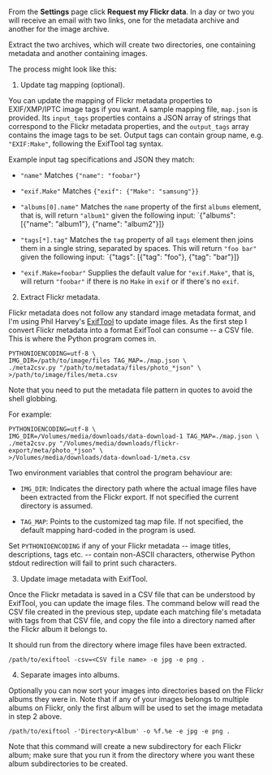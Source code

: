 From the **Settings** page click **Request my Flickr data**. In a day or two you
will receive an email with two links, one for the metadata archive and another for
the image archive.

Extract the two archives, which will create two directories, one containing metadata
and another containing images.


The process might look like this:

1. Update tag mapping (optional).

You can update the mapping of Flickr metadata properties to EXIF/XMP/IPTC image 
tags if you want. A sample mapping file, `map.json` is provided. Its `input_tags`
properties contains a JSON array of strings that correspond to the Flickr metadata
properties, and the `output_tags` array contains the image tags to be set. Output 
tags can contain group name, e.g. `"EXIF:Make"`, following the ExifTool tag syntax.

Example input tag specifications and JSON they match:

- `"name"`
   Matches `{"name": "foobar"}`

- `"exif.Make"`
   Matches `{"exif": {"Make": "samsung"}}`

- `"albums[0].name"`
   Matches the `name` property of the first `albums` element, that is, will return
   `"album1"` given the following input: 
   `{"albums": [{"name": "album1"}, {"name": "album2"}]}

- `"tags[*].tag"`
   Matches the `tag` property of all `tags` element then joins them in a single
   string, separated by spaces. This will return `"foo bar"` given the following input: 
   `{"tags": [{"tag": "foo"}, {"tag": "bar"}]}

- `"exif.Make=foobar"`
   Supplies the default value for `"exif.Make"`, that is, will return `"foobar"`
   if there is no `Make` in `exif` or if there's no `exif`.


2. Extract Flickr metadata.

Flickr metadata does not follow any standard image metadata format, and I'm 
using Phil Harvey's [ExifTool](https://www.sno.phy.queensu.ca/~phil/exiftool/) to
update image files. As the first step I convert Flickr metadata into a format
ExifTool can consume -- a CSV file. This is where the Python program comes in.

    PYTHONIOENCODING=utf-8 \
    IMG_DIR=/path/to/image/files TAG_MAP=./map.json \
    ./meta2csv.py "/path/to/metadata/files/photo_*json" \
    >/path/to/image/files/meta.csv

Note that you need to put the metadata file pattern in quotes to avoid the shell 
globbing.

For example:

```
PYTHONIOENCODING=utf-8 \
IMG_DIR=/Volumes/media/downloads/data-download-1 TAG_MAP=./map.json \
./meta2csv.py "/Volumes/media/downloads/flickr-export/meta/photo_*json" \
>/Volumes/media/downloads/data-download-1/meta.csv
```

Two environment variables that control the program behaviour are:

- `IMG_DIR`: Indicates the directory path where the actual image files have been
  extracted from the Flickr export. If not specified the current directory is assumed.

- `TAG_MAP`: Points to the customized tag map file. If not specified, the default
  mapping hard-coded in the program is used.

Set `PYTHONIOENCODING` if any of your Flickr metadata -- image titles, descriptions,
tags etc. -- contain non-ASCII characters, otherwise Python stdout redirection 
will fail to print such characters.

3. Update image metadata with ExifTool.

Once the Flickr metadata is saved in a CSV file that can be understood by ExifTool,
you can update the image files. The command below will read the CSV file created
in the previous step, update each matching file's metadata with tags from that 
CSV file, and copy the file into a directory named after the Flickr album it belongs to.

It should run from the directory where image files have been extracted. 

    /path/to/exiftool -csv=<CSV file name> -e jpg -e png .

4. Separate images into albums.

Optionally you can now sort your images into directories based on the Flickr albums 
they were in. Note that if any of your images belongs to multiple albums on Flickr,
only the first album will be used to set the image metadata in step 2 above.

    /path/to/exiftool -'Directory<Album' -o %f.%e -e jpg -e png .

Note that this command will create a new subdirectory for each Flickr album; make sure 
that you run it from the directory where you want these album subdirectories to 
be created.